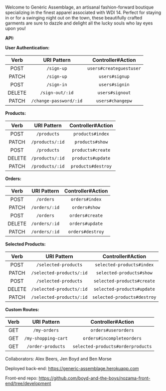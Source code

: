 Welcome to Genèric Assemblage, an artisanal fashion-forward boutique specializing
in the finest apparel associated with WDI 14. Perfect for staying in or for a
swinging night out on the town, these beautifully crafted garments are sure to
dazzle and delight all the lucky souls who lay eyes upon you!

**API:**

**User Authentication:**

| Verb    | URI Pattern           | Controller#Action       |
|:-------:|:---------------------:|:-----------------------:|
| POST    | `/sign-up`            | `users#createguestuser` |
| PATCH   | `/sign-up`            | `users#signup`          |
| POST    | `/sign-in`            | `users#signin`          |
| DELETE  | `/sign-out/:id`       |  `users#signout`        |
| PATCH   | `/change-password/:id`|  `users#changepw`       |

**Products:**

| Verb    | URI Pattern           | Controller#Action       |
|:-------:|:---------------------:|:-----------------------:|
| POST    | `/products`           | `products#index`        |
| PATCH   | `/products/:id`       | `products#show`         |
| POST    | `/products`           | `products#create`       |
| DELETE  | `/products/:id`       | `products#update`       |
| PATCH   | `/products/:id`       | `products#destroy`      |

**Orders:**

| Verb    | URI Pattern           | Controller#Action       |
|:-------:|:---------------------:|:-----------------------:|
| POST    | `/orders`             | `orders#index`          |
| PATCH   | `/orders/:id`         | `orders#show`           |
| POST    | `/orders`             | `orders#create`         |
| DELETE  | `/orders/:id`         | `orders#update`         |
| PATCH   | `/orders/:id`         | `orders#destroy`        |

**Selected Products:**

| Verb    | URI Pattern             | Controller#Action           |
|:-------:|:-----------------------:|:---------------------------:|
| POST    | `/selected-products`    | `selected-products#index`   |
| PATCH   | `/selected-products/:id`| `selected-products#show`    |
| POST    | `/selected-products`    | `selected-products#create`  |
| DELETE  | `/selected-products/:id`| `selected-products#update`  |
| PATCH   | `/selected-products/:id`| `selected-products#destroy` |

**Custom Routes:**

| Verb    | URI Pattern         | Controller#Action                 |
|:-------:|:-------------------:|:---------------------------------:|
| GET     | `/my-orders`        | `orders#userorders`               |
| GET     | `/my-shopping-cart` | `orders#incompleteorders`         |
| GET     | `/order-products`   | `selected-products#orderproducts` |

Collaborators: Alex Beers, Jen Boyd and Ben Morse

Deployed back-end: https://generic-assemblage.herokuapp.com

Front-end repo: https://github.com/boyd-and-the-boys/nozama-front-end/tree/development
